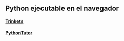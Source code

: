 ## Python ejecutable en el navegador

#### [Trinkets](https://github.com/mondeja/fullstack/tree/master/frontend/src/011-widgets_codigo/executable_py/trinkets)
#### [PythonTutor](https://github.com/mondeja/fullstack/tree/master/frontend/src/011-widgets_codigo/executable_py/pythontutor)